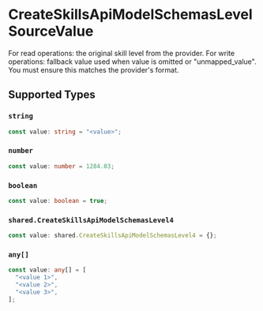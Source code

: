 # CreateSkillsApiModelSchemasLevelSourceValue

For read operations: the original skill level from the provider. For write operations: fallback value used when value is omitted or "unmapped_value". You must ensure this matches the provider's format.


## Supported Types

### `string`

```typescript
const value: string = "<value>";
```

### `number`

```typescript
const value: number = 1284.03;
```

### `boolean`

```typescript
const value: boolean = true;
```

### `shared.CreateSkillsApiModelSchemasLevel4`

```typescript
const value: shared.CreateSkillsApiModelSchemasLevel4 = {};
```

### `any[]`

```typescript
const value: any[] = [
  "<value 1>",
  "<value 2>",
  "<value 3>",
];
```


